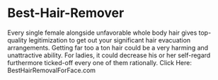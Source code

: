 # Best-Hair-Remover
Every single female alongside unfavorable whole body hair gives top-quality legitimization to get out your significant hair evacuation arrangements. Getting far too a ton hair could be a very harming and unattractive ability. For ladies, it could decrease his or her self-regard furthermore ticked-off every one of them rationally. Click Here: BestHairRemovalForFace.com
